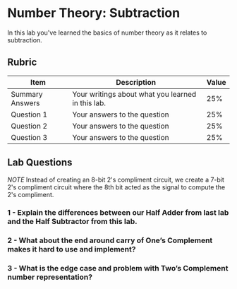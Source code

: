# Number Theory: Subtraction

In this lab you've learned the basics of number theory as it relates to subtraction.

## Rubric

| Item | Description | Value |
| ---- | ----------- | ----- |
| Summary Answers | Your writings about what you learned in this lab. | 25% |
| Question 1 | Your answers to the question | 25% |
| Question 2 | Your answers to the question | 25% |
| Question 3 | Your answers to the question | 25% |

## Lab Questions

*NOTE* Instead of creating an 8-bit 2's compliment circuit, we create a 7-bit 2's compliment circuit where the 8th bit acted as the signal to compute the 2's compliment.

### 1 - Explain the differences between our Half Adder from last lab and the Half Subtractor from this lab.

### 2 - What about the end around carry of One’s Complement makes it hard to use and implement?

### 3 - What is the edge case and problem with Two’s Complement number representation?


